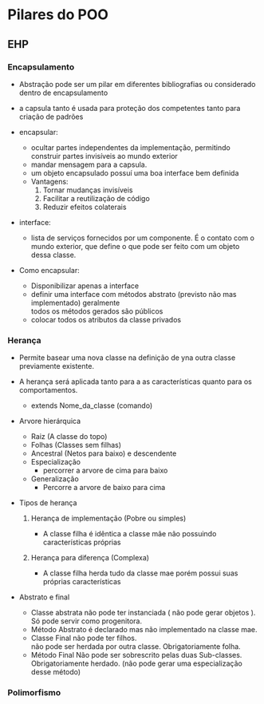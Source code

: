 # Pilares do POO

## EHP

### Encapsulamento

- Abstração pode ser um pilar em diferentes bibliografias
  ou considerado dentro de encapsulamento

- a capsula tanto é usada para proteção dos competentes tanto para criação de padrões

- encapsular:

  - ocultar partes independentes da implementação, permitindo construir partes invisíveis ao mundo exterior
  - mandar mensagem para a capsula.
  - um objeto encapsulado possuí uma boa interface bem definida
  - Vantagens:
    1. Tornar mudanças invisíveis
    1. Facilitar a reutilização de código
    1. Reduzir efeitos colaterais

- interface:

  - lista de serviços fornecidos por um componente. É o contato com o mundo exterior, que define o que pode ser feito com um objeto dessa classe.

- Como encapsular:

  - Disponibilizar apenas a interface
  - definir uma interface com métodos abstrato (previsto não mas implementado) geralmente <br>todos os métodos gerados são públicos
  - colocar todos os atributos da classe privados

### Herança

- Permite basear uma nova classe na definição de yna outra classe previamente existente.
- A herança será aplicada tanto para a as características quanto para os comportamentos.
  - extends Nome_da_classe (comando)
- Arvore hierárquica
  - Raiz (A classe do topo)
  - Folhas (Classes sem filhas)
  - Ancestral (Netos para baixo) e descendente
  - Especialização
    - percorrer a arvore de cima para baixo
  - Generalização
    - Percorre a arvore de baixo para cima
- Tipos de herança

  1. Herança de implementação (Pobre ou simples)

     - A classe filha é idêntica a classe mãe não possuindo características próprias

  1. Herança para diferença (Complexa)
     - A classe filha herda tudo da classe mae porém possui suas próprias características

- Abstrato e final
  - Classe abstrata não pode ter instanciada ( não pode gerar objetos ). Só pode servir como progenitora.
  - Método Abstrato é declarado mas não implementado na classe mae.
  - Classe Final não pode ter filhos.<br> não pode ser herdada por outra classe. Obrigatoriamente folha.
  - Método Final Não pode ser sobrescrito pelas duas Sub-classes. Obrigatoriamente herdado. (não pode gerar uma especialização desse método)

### Polimorfismo
